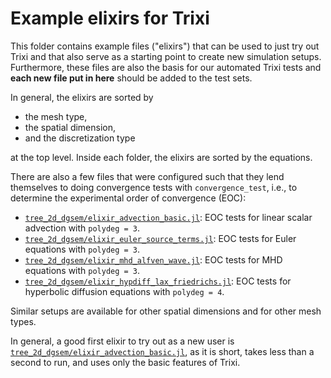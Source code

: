 # Example elixirs for Trixi

This folder contains example files ("elixirs") that can be used to just try out
Trixi and that also serve as a starting point to create new simulation setups.
Furthermore, these files are also the basis for our automated Trixi tests and
**each new file put in here** should be added to the test sets.

In general, the elixirs are sorted by

- the mesh type,
- the spatial dimension,
- and the discretization type

at the top level. Inside each folder, the elixirs are sorted by the equations.

There are also a few files that were configured such that they lend themselves
to doing convergence tests with `convergence_test`, i.e., to determine the
experimental order of convergence (EOC):

* [`tree_2d_dgsem/elixir_advection_basic.jl`](tree_2d_dgsem/elixir_advection_basic.jl):
  EOC tests for linear scalar advection with `polydeg = 3`.
* [`tree_2d_dgsem/elixir_euler_source_terms.jl`](tree_2d_dgsem/elixir_euler_source_terms.jl):
  EOC tests for Euler equations with `polydeg = 3`.
* [`tree_2d_dgsem/elixir_mhd_alfven_wave.jl`](tree_2d_dgsem/elixir_mhd_alfven_wave.jl):
  EOC tests for MHD equations with `polydeg = 3`.
* [`tree_2d_dgsem/elixir_hypdiff_lax_friedrichs.jl`](tree_2d_dgsem/elixir_hypdiff_lax_friedrichs.jl):
  EOC tests for hyperbolic diffusion equations with `polydeg = 4`.

Similar setups are available for other spatial dimensions and for other mesh types.

In general, a good first elixir to try out as a new user is
[`tree_2d_dgsem/elixir_advection_basic.jl`](tree_2d_dgsem/elixir_advection_basic.jl),
as it is short, takes less than a second to run, and uses only the basic features
of Trixi.
